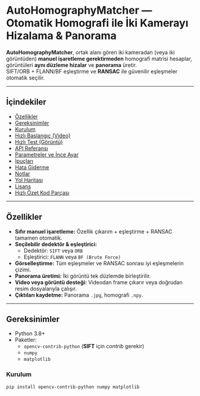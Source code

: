 # AutoHomographyMatcher — Otomatik Homografi ile İki Kamerayı Hizalama & Panorama

**AutoHomographyMatcher**, ortak alanı gören iki kameradan (veya iki görüntüden) **manuel işaretleme gerektirmeden** homografi matrisi hesaplar, görüntüleri **aynı düzleme hizalar** ve **panorama** üretir.  
SIFT/ORB + FLANN/BF eşleştirme ve **RANSAC** ile güvenilir eşleşmeler otomatik seçilir.

---

## İçindekiler
- [Özellikler](#özellikler)
- [Gereksinimler](#gereksinimler)
- [Kurulum](#kurulum)
- [Hızlı Başlangıç (Video)](#hızlı-başlangıç-video)
- [Hızlı Test (Görüntü)](#hızlı-test-görüntü)
- [API Referansı](#api-referansı)
- [Parametreler ve İnce Ayar](#parametreler-ve-ince-ayar)
- [İpuçları](#i̇puçları)
- [Hata Giderme](#hata-giderme)
- [Notlar](#notlar)
- [Yol Haritası](#yol-haritası)
- [Lisans](#lisans)
- [Hızlı Özet Kod Parçası](#hızlı-özet-kod-parçası)

---

## Özellikler
- **Sıfır manuel işaretleme:** Özellik çıkarım + eşleştirme + RANSAC tamamen otomatik.
- **Seçilebilir dedektör & eşleştirici:**  
  - Dedektör: `SIFT` veya `ORB`  
  - Eşleştirici: `FLANN` veya `BF (Brute Force)`
- **Görselleştirme:** Tüm eşleşmeler ve RANSAC sonrası iyi eşleşmelerin çizimi.
- **Panorama üretimi:** İki görüntü tek düzlemde birleştirilir.
- **Video veya görüntü desteği:** Videodan frame çıkarır veya doğrudan resim dosyalarıyla çalışır.
- **Çıktıları kaydetme:** Panorama `.jpg`, homografi `.npy`.

---

## Gereksinimler
- Python 3.8+
- Paketler:
  - `opencv-contrib-python` (**SIFT** için *contrib* gerekir)
  - `numpy`
  - `matplotlib`

### Kurulum
```bash
pip install opencv-contrib-python numpy matplotlib

